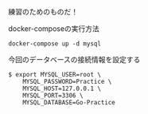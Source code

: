 練習のためのものだ！

docker-composeの実行方法
```
docker-compose up -d mysql
```

今回のデータベースの接続情報を設定する
```
$ export MYSQL_USER=root \
    MYSQL_PASSWORD=Practice \
    MYSQL_HOST=127.0.0.1 \
    MYSQL_PORT=3306 \
    MYSQL_DATABASE=Go-Practice
```
